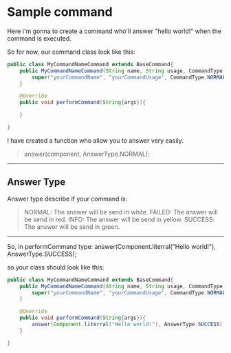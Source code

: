 # Sample command

Here i'm gonna to create a command who'll answer "hello world!" when the command is executed.

So for now, our command class look like this:


```java
public class MyCommandNameCommand extends BaseCommand{
    public MyCommandNameCommand(String name, String usage, CommandType type){
        super("yourCommandName", "yourCommandUsage", CommandType.NORMAL);
    }

    @Override
    public void performCommand(String{args}){

    }

}
```

I have created a function who allow you to answer very easily.

> answer(component, AnswerType.NORMAL);

----
## Answer Type

Answer type describe if your command is:
> NORMAL: The answer will be send in white.
> FAILED: The answer will be send in red.
> INFO: The answer will be send in yellow.
> SUCCESS: The answer will be send in green.
---

So, in performCommand type:
answer(Component.literral("Hello world!"), AnswerType.SUCCESS);

so your class should look like this:

```java
public class MyCommandNameCommand extends BaseCommand{
    public MyCommandNameCommand(String name, String usage, CommandType type){
        super("yourCommandName", "yourCommandUsage", CommandType.NORMAL);
    }

    @Override
    public void performCommand(String{args}){
        answer(Component.literral("Hello world!"), AnswerType.SUCCESS);
    }

}
```